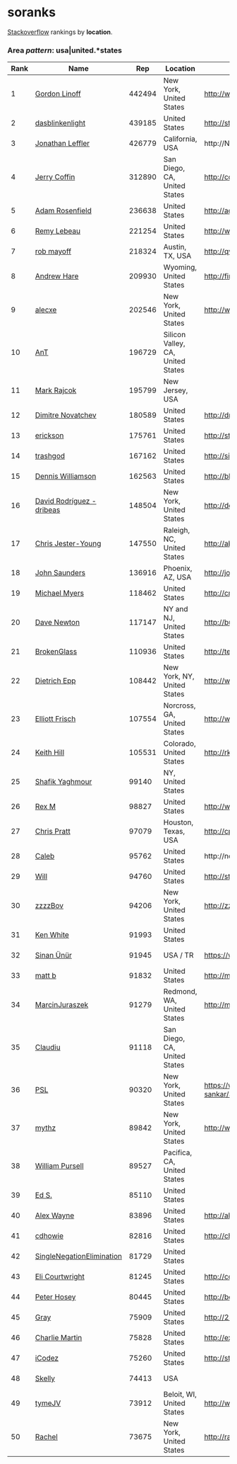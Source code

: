 # soranks

[Stackoverflow](http://stackoverflow.com/) rankings by **location**.

### Area *pattern*: usa|united.*states


Rank|Name|Rep|Location|Web|Avatar
----|----|---|--------|---|------
1|[Gordon Linoff](http://stackoverflow.com/users/1144035/gordon-linoff)|442494|New York, United States|http://www.data-miners.com|![Avatar](https://www.gravatar.com/avatar/e514b017977ebf742a418cac697d8996?s=128&d=identicon&r=PG)
2|[dasblinkenlight](http://stackoverflow.com/users/335858/dasblinkenlight)|439185|United States|http://stackoverflow.com/users/335858/dasblinkenlight|![Avatar](https://www.gravatar.com/avatar/4af3541c00d591e9a518b9c0b3b1190a?s=128&d=identicon&r=PG)
3|[Jonathan Leffler](http://stackoverflow.com/users/15168/jonathan-leffler)|426779|California, USA|http://None|![Avatar](https://www.gravatar.com/avatar/7d0d66b076e3bc70819e50f8a25af8df?s=128&d=identicon&r=PG)
4|[Jerry Coffin](http://stackoverflow.com/users/179910/jerry-coffin)|312890|San Diego, CA, United States|http://coderscentral.blogspot.com/|![Avatar](https://www.gravatar.com/avatar/d8962238339d771f0348967be6f97b1b?s=128&d=identicon&r=PG)
5|[Adam Rosenfield](http://stackoverflow.com/users/9530/adam-rosenfield)|236638|United States|http://adamrosenfield.com|![Avatar](https://www.gravatar.com/avatar/924800e76876546c5c575c0175e1f434?s=128&d=identicon&r=PG)
6|[Remy Lebeau](http://stackoverflow.com/users/65863/remy-lebeau)|221254|United States|http://www.lebeausoftware.org|![Avatar](https://www.gravatar.com/avatar/f00013ceab8fb1928885c5c172fbfd4a?s=128&d=identicon&r=PG)
7|[rob mayoff](http://stackoverflow.com/users/77567/rob-mayoff)|218324|Austin, TX, USA|http://qwan.org/|![Avatar](https://www.gravatar.com/avatar/8f74022962edfb2f4bf9e7f497cd14eb?s=128&d=identicon&r=PG)
8|[Andrew Hare](http://stackoverflow.com/users/34211/andrew-hare)|209930|Wyoming, United States|http://findingGodinthemachine.com|![Avatar](https://www.gravatar.com/avatar/19ef5c17a12a09f86a0fbeb6f95a3b0f?s=128&d=identicon&r=PG)
9|[alecxe](http://stackoverflow.com/users/771848/alecxe)|202546|New York, United States|http://www.linkedin.com/in/alexanderafanasiev|![Avatar](https://i.stack.imgur.com/2DTBv.jpg?s=128&g=1)
10|[AnT](http://stackoverflow.com/users/187690/ant)|196729|Silicon Valley, CA, United States||![Avatar](https://www.gravatar.com/avatar/89a4da7af5bf1558b7d2704309f1f118?s=128&d=identicon&r=PG)
11|[Mark Rajcok](http://stackoverflow.com/users/215945/mark-rajcok)|195799|New Jersey, USA||![Avatar](https://i.stack.imgur.com/203qt.png?s=128&g=1)
12|[Dimitre Novatchev](http://stackoverflow.com/users/36305/dimitre-novatchev)|180589|United States|http://dnovatchev.wordpress.com|![Avatar](https://i.stack.imgur.com/DIwx6.jpg?s=128&g=1)
13|[erickson](http://stackoverflow.com/users/3474/erickson)|175761|United States|http://stackoverflow.com/users/3474/|![Avatar](https://www.gravatar.com/avatar/ffbf4e85b8ffbae4e9039b9c0cf07bc8?s=128&d=identicon&r=PG)
14|[trashgod](http://stackoverflow.com/users/230513/trashgod)|167162|United States|http://sites.google.com/site/drjohnbmatthews/|![Avatar](https://www.gravatar.com/avatar/632732029bf05854c17d0dea6c82dcb4?s=128&d=identicon&r=PG)
15|[Dennis Williamson](http://stackoverflow.com/users/26428/dennis-williamson)|162563|United States|http://blog.denniswilliamson.us|![Avatar](https://www.gravatar.com/avatar/a85af5779b78386bc17a9532a5126ecb?s=128&d=identicon&r=PG)
16|[David Rodr&#237;guez - dribeas](http://stackoverflow.com/users/36565/david-rodr%c3%adguez-dribeas)|148504|New York, United States|http://definedbehavior.blogspot.com|![Avatar](https://www.gravatar.com/avatar/1ccfec45e3fba785daf0e89a797c9216?s=128&d=identicon&r=PG)
17|[Chris Jester-Young](http://stackoverflow.com/users/13/chris-jester-young)|147550|Raleigh, NC, United States|http://about.cky.nz/|![Avatar](https://www.gravatar.com/avatar/b653b7151d55cded30759a5c35f95390?s=128&d=identicon&r=PG)
18|[John Saunders](http://stackoverflow.com/users/76337/john-saunders)|136916|Phoenix, AZ, USA|http://johnwsaunders3.wordpress.com/|![Avatar](https://www.gravatar.com/avatar/1aa48f7606f5b08595b0a0356a61e8b6?s=128&d=identicon&r=PG)
19|[Michael Myers](http://stackoverflow.com/users/13531/michael-myers)|118462|United States|http://crystalempiregames.com|![Avatar](https://www.gravatar.com/avatar/49f3a2065659f5b4efa05ae29bd0856a?s=128&d=identicon&r=PG)
20|[Dave Newton](http://stackoverflow.com/users/438992/dave-newton)|117147|NY and NJ, United States|http://buckybits.blogspot.com|![Avatar](https://i.stack.imgur.com/QouOz.jpg?s=128&g=1)
21|[BrokenGlass](http://stackoverflow.com/users/329769/brokenglass)|110936|United States|http://teamcitycompanion.github.io/|![Avatar](https://www.gravatar.com/avatar/76237ae4574222ef3ebe607ea7bec1dd?s=128&d=identicon&r=PG)
22|[Dietrich Epp](http://stackoverflow.com/users/82294/dietrich-epp)|108442|New York, NY, United States|http://www.moria.us/|![Avatar](https://www.gravatar.com/avatar/5c5f910416e2b92bb73fa59c56fe695d?s=128&d=identicon&r=PG)
23|[Elliott Frisch](http://stackoverflow.com/users/2970947/elliott-frisch)|107554|Norcross, GA, United States|http://www.frischcode.com|![Avatar](https://i.stack.imgur.com/HAq55.png?s=128&g=1)
24|[Keith Hill](http://stackoverflow.com/users/153982/keith-hill)|105531|Colorado, United States|http://rkeithhill.wordpress.com|![Avatar](https://www.gravatar.com/avatar/bcc517cd604f90500c5dcef5a6ed7f81?s=128&d=identicon&r=PG)
25|[Shafik Yaghmour](http://stackoverflow.com/users/1708801/shafik-yaghmour)|99140|NY, United States||![Avatar](https://www.gravatar.com/avatar/db869d4e8c636d15bd18678f6ced444b?s=128&d=identicon&r=PG)
26|[Rex M](http://stackoverflow.com/users/67/rex-m)|98827|United States|http://www.rexmorgan.net|![Avatar](https://www.gravatar.com/avatar/3e9f1629fd4cb4a5ce9fbd27b13e862d?s=128&d=identicon&r=PG)
27|[Chris Pratt](http://stackoverflow.com/users/654031/chris-pratt)|97079|Houston, Texas, USA|http://cpratt.co|![Avatar](https://www.gravatar.com/avatar/9d0a45dd92ecc2cb15cdbc5f80befb15?s=128&d=identicon&r=PG)
28|[Caleb](http://stackoverflow.com/users/643383/caleb)|95762|United States|http://none|![Avatar](https://www.gravatar.com/avatar/b27160b7050f2f7072c632a26e3b6eb8?s=128&d=identicon&r=PG)
29|[Will](http://stackoverflow.com/users/1228/will)|94760|United States|http://statestreetgang.net|![Avatar](https://www.gravatar.com/avatar/3568876d79f0551ec5d77652eb8ae9ef?s=128&d=identicon&r=PG)
30|[zzzzBov](http://stackoverflow.com/users/497418/zzzzbov)|94206|New York, United States|http://zzzzbov.com|![Avatar](https://www.gravatar.com/avatar/248d820c4cc1b6eb7924c658c45443b5?s=128&d=identicon&r=PG)
31|[Ken White](http://stackoverflow.com/users/62576/ken-white)|91993|United States||![Avatar](https://www.gravatar.com/avatar/15264f7bf48e10ce32dfa4865a13763c?s=128&d=identicon&r=PG)
32|[Sinan &#220;n&#252;r](http://stackoverflow.com/users/100754/sinan-%c3%9cn%c3%bcr)|91945|USA / TR|https://www.nu42.com/|![Avatar](https://www.gravatar.com/avatar/d8e59c4029694b9dd0ed7a37fed4d6ad?s=128&d=identicon&r=PG)
33|[matt b](http://stackoverflow.com/users/4249/matt-b)|91832|United States|http://mattnworb.com|![Avatar](https://www.gravatar.com/avatar/c11c60c7e6d29cb4b87f3c0a3b692181?s=128&d=identicon&r=PG)
34|[MarcinJuraszek](http://stackoverflow.com/users/1163867/marcinjuraszek)|91279|Redmond, WA, United States|http://marcinjuraszek.com|![Avatar](https://www.gravatar.com/avatar/2fe5ef74a2c17f19c75d2f49b95fb71d?s=128&d=identicon&r=PG)
35|[Claudiu](http://stackoverflow.com/users/15055/claudiu)|91118|San Diego, CA, United States||![Avatar](https://www.gravatar.com/avatar/7f71287b47b7189d11fe6d3fbc7ed2fe?s=128&d=identicon&r=PG)
36|[PSL](http://stackoverflow.com/users/1009603/psl)|90320|New York, United States|https://www.linkedin.com/pub/pramod-sankar/30/67b/78|![Avatar](https://i.stack.imgur.com/spzYW.jpg?s=128&g=1)
37|[mythz](http://stackoverflow.com/users/85785/mythz)|89842|New York, United States|http://www.servicestack.net/mythz_blog/|![Avatar](https://www.gravatar.com/avatar/1257196ff88132651f94ac85f662c038?s=128&d=identicon&r=PG)
38|[William Pursell](http://stackoverflow.com/users/140750/william-pursell)|89527|Pacifica, CA, United States||![Avatar](https://www.gravatar.com/avatar/4c7af12cad08c95bc206a9636d164224?s=128&d=identicon&r=PG)
39|[Ed S.](http://stackoverflow.com/users/1053/ed-s)|85110|United States||![Avatar](https://www.gravatar.com/avatar/3f38c0e0cc4a1ca4656bfd8c78a581f2?s=128&d=identicon&r=PG)
40|[Alex Wayne](http://stackoverflow.com/users/62076/alex-wayne)|83896|United States|http://alexwayne.tumblr.com/|![Avatar](https://www.gravatar.com/avatar/62c90b6f399e6b95554b2da31ca8619a?s=128&d=identicon&r=PG)
41|[cdhowie](http://stackoverflow.com/users/501250/cdhowie)|82816|United States|http://chrishowie.com|![Avatar](https://www.gravatar.com/avatar/c39ae7fe43cf30bc0f4d4051defcbd87?s=128&d=identicon&r=PG)
42|[SingleNegationElimination](http://stackoverflow.com/users/65696/singlenegationelimination)|81729|United States||![Avatar](https://www.gravatar.com/avatar/d8da959b2a586b4a147604e6f534a9fe?s=128&d=identicon&r=PG)
43|[Eli Courtwright](http://stackoverflow.com/users/1694/eli-courtwright)|81245|United States|http://courtwright.org|![Avatar](https://www.gravatar.com/avatar/bd42b746d79be5dd325a8e94bc00ac58?s=128&d=identicon&r=PG)
44|[Peter Hosey](http://stackoverflow.com/users/30461/peter-hosey)|80445|United States|http://boredzo.org/|![Avatar](https://i.stack.imgur.com/6x6v2.jpg?s=128&g=1)
45|[Gray](http://stackoverflow.com/users/179850/gray)|75909|United States|http://256stuff.com/gray/|![Avatar](https://www.gravatar.com/avatar/6b2c535fac79e482b71f15de561f55ca?s=128&d=identicon&r=PG)
46|[Charlie Martin](http://stackoverflow.com/users/35092/charlie-martin)|75828|United States|http://explorations.chasrmartin.com|![Avatar](https://www.gravatar.com/avatar/a09a65597d95998ce4a4a109df80a019?s=128&d=identicon&r=PG)
47|[iCodez](http://stackoverflow.com/users/2555451/icodez)|75260|United States|http://stackoverflow.com/users/2555451/icodez|![Avatar](https://i.stack.imgur.com/d8F3H.jpg?s=128&g=1)
48|[Skelly](http://stackoverflow.com/users/171456/skelly)|74413|USA||![Avatar](https://i.stack.imgur.com/B1qTo.jpg?s=128&g=1)
49|[tymeJV](http://stackoverflow.com/users/1686485/tymejv)|73912|Beloit, WI, United States|http://www.acculynx.com|![Avatar](https://i.stack.imgur.com/g3GW9.png?s=128&g=1)
50|[Rachel](http://stackoverflow.com/users/302677/rachel)|73675|New York, United States|http://rachel53461.wordpress.com/|![Avatar](https://www.gravatar.com/avatar/01b235a8024b2dd10f427c301c876a0b?s=128&d=identicon&r=PG)
